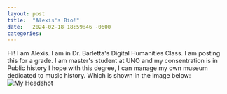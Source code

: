 ```yaml
---
layout: post
title:  "Alexis's Bio!"
date:   2024-02-18 18:59:46 -0600
categories: 
---
```

Hi! I am Alexis. I am in Dr. Barletta's Digital Humanities Class. I am posting this for a grade.
I am master's student at UNO and my consentration is in Public history
I hope with this degree, I can manage my own museum dedicated to music history. 
Which is shown in the image below:
![My Headshot]({{site.baseurl}}/assets/screenshotofmyself1.jpg)

